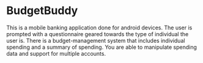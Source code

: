# BudgetBuddy
This is a mobile banking application done for android devices. The user is prompted with a questionnaire geared towards the type of individual the user is. There is a budget-management system that includes individual spending and a summary of spending. You are able to manipulate spending data and support for multiple accounts.
